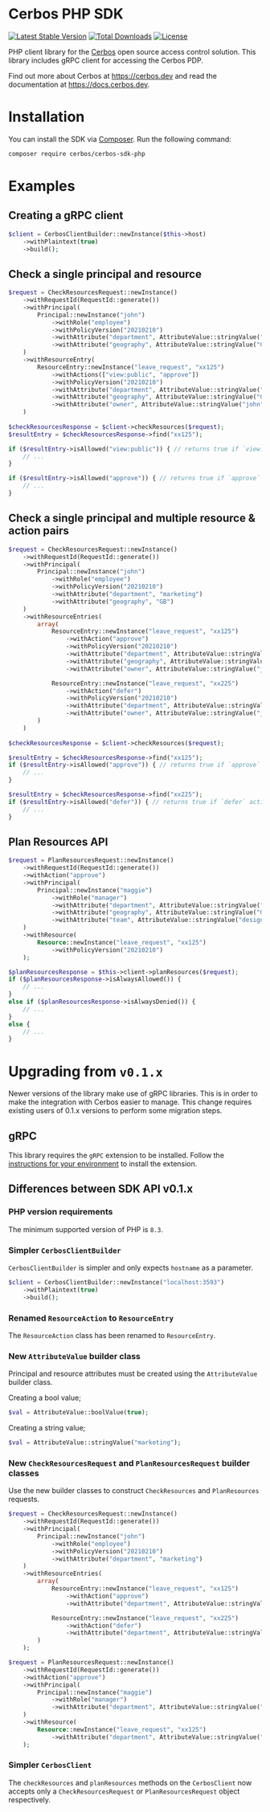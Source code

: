 # Cerbos PHP SDK

[![Latest Stable Version](http://poser.pugx.org/cerbos/cerbos-sdk-php/v)](https://packagist.org/packages/cerbos/cerbos-sdk-php)
[![Total Downloads](http://poser.pugx.org/cerbos/cerbos-sdk-php/downloads)](https://packagist.org/packages/cerbos/cerbos-sdk-php)
[![License](http://poser.pugx.org/cerbos/cerbos-sdk-php/license)](https://packagist.org/packages/cerbos/cerbos-sdk-php)

PHP client library for the [Cerbos](https://github.com/cerbos/cerbos) open source access control solution. This library
includes gRPC client for accessing the Cerbos PDP.

Find out more about Cerbos at https://cerbos.dev and read the documentation at https://docs.cerbos.dev.

# Installation

You can install the SDK via [Composer](https://getcomposer.org/). Run the following command:
```bash
composer require cerbos/cerbos-sdk-php
```

# Examples

## Creating a gRPC client

```php
$client = CerbosClientBuilder::newInstance($this->host)
    ->withPlaintext(true)
    ->build();
```

## Check a single principal and resource

```php
$request = CheckResourcesRequest::newInstance()
    ->withRequestId(RequestId::generate())
    ->withPrincipal(
        Principal::newInstance("john")
            ->withRole("employee")
            ->withPolicyVersion("20210210")
            ->withAttribute("department", AttributeValue::stringValue("marketing"))
            ->withAttribute("geography", AttributeValue::stringValue("GB"))
    )
    ->withResourceEntry(
        ResourceEntry::newInstance("leave_request", "xx125")
            ->withActions(["view:public", "approve"])
            ->withPolicyVersion("20210210")
            ->withAttribute("department", AttributeValue::stringValue("marketing"))
            ->withAttribute("geography", AttributeValue::stringValue("GB"))
            ->withAttribute("owner", AttributeValue::stringValue("john"))
    )
  
$checkResourcesResponse = $client->checkResources($request);
$resultEntry = $checkResourcesResponse->find("xx125");

if ($resultEntry->isAllowed("view:public")) { // returns true if `view:public` action is allowed
    // ...
}

if ($resultEntry->isAllowed("approve")) { // returns true if `approve` action is allowed
    // ...
}
```

## Check a single principal and multiple resource & action pairs

```php
$request = CheckResourcesRequest::newInstance()
    ->withRequestId(RequestId::generate())
    ->withPrincipal(
        Principal::newInstance("john")
            ->withRole("employee")
            ->withPolicyVersion("20210210")
            ->withAttribute("department", "marketing")
            ->withAttribute("geography", "GB")
    )
    ->withResourceEntries(
        array(
            ResourceEntry::newInstance("leave_request", "xx125")
                ->withAction("approve")
                ->withPolicyVersion("20210210")
                ->withAttribute("department", AttributeValue::stringValue("marketing"))
                ->withAttribute("geography", AttributeValue::stringValue("GB"))
                ->withAttribute("owner", AttributeValue::stringValue("john")),

            ResourceEntry::newInstance("leave_request", "xx225")
                ->withAction("defer")
                ->withPolicyVersion("20210210")
                ->withAttribute("department", AttributeValue::stringValue("marketing"))
                ->withAttribute("owner", AttributeValue::stringValue("john"))
        )
    )
                    
$checkResourcesResponse = $client->checkResources($request);

$resultEntry = $checkResourcesResponse->find("xx125");
if ($resultEntry->isAllowed("approve")) { // returns true if `approve` action is allowed
    // ...
}

$resultEntry = $checkResourcesResponse->find("xx225");
if ($resultEntry->isAllowed("defer")) { // returns true if `defer` action is allowed
    // ...
}
```

## Plan Resources API

```php
$request = PlanResourcesRequest::newInstance()
    ->withRequestId(RequestId::generate())
    ->withAction("approve")
    ->withPrincipal(
        Principal::newInstance("maggie")
            ->withRole("manager")
            ->withAttribute("department", AttributeValue::stringValue("marketing"))
            ->withAttribute("geography", AttributeValue::stringValue("GB"))
            ->withAttribute("team", AttributeValue::stringValue("design"))
    )
    ->withResource(
        Resource::newInstance("leave_request", "xx125")
            ->withPolicyVersion("20210210")
    );                

$planResourcesResponse = $this->client->planResources($request);
if ($planResourcesResponse->isAlwaysAllowed()) {
    // ...
}
else if ($planResourcesResponse->isAlwaysDenied()) {
    // ...
}
else {
    // ...
}
```

# Upgrading from `v0.1.x`

Newer versions of the library make use of gRPC libraries. This is in order to make the integration with Cerbos easier to manage. This change requires existing users of 0.1.x versions to perform some migration steps.

## gRPC


This library requires the `gRPC` extension to be installed. Follow the [instructions for your environment](https://cloud.google.com/php/grpc#installing_the_grpc_extension) to install the extension.

## Differences between SDK API v0.1.x

### PHP version requirements

The minimum supported version of PHP is `8.3`.

### Simpler `CerbosClientBuilder`

`CerbosClientBuilder` is simpler and only expects `hostname` as a parameter.
```php
$client = CerbosClientBuilder::newInstance("localhost:3593")
    ->withPlaintext(true)
    ->build();
```

### Renamed `ResourceAction` to `ResourceEntry`

The `ResourceAction` class has been renamed to `ResourceEntry`.

### New `AttributeValue` builder class

Principal and resource attributes must be created using the `AttributeValue` builder class.

Creating a bool value;
```php
$val = AttributeValue::boolValue(true);
```

Creating a string value;
```php
$val = AttributeValue::stringValue("marketing");
```

### New `CheckResourcesRequest` and `PlanResourcesRequest` builder classes

Use the new builder classes to construct `CheckResources` and `PlanResources` requests.
```php
$request = CheckResourcesRequest::newInstance()
    ->withRequestId(RequestId::generate())
    ->withPrincipal(
        Principal::newInstance("john")
            ->withRole("employee")
            ->withPolicyVersion("20210210")
            ->withAttribute("department", "marketing")
    )
    ->withResourceEntries(
        array(
            ResourceEntry::newInstance("leave_request", "xx125")
                ->withAction("approve")
                ->withAttribute("department", AttributeValue::stringValue("marketing")),

            ResourceEntry::newInstance("leave_request", "xx225")
                ->withAction("defer")
                ->withAttribute("department", AttributeValue::stringValue("marketing"))
        )
    );
```

```php
$request = PlanResourcesRequest::newInstance()
    ->withRequestId(RequestId::generate())
    ->withAction("approve")
    ->withPrincipal(
        Principal::newInstance("maggie")
            ->withRole("manager")
            ->withAttribute("department", AttributeValue::stringValue("marketing"))
    )
    ->withResource(
        Resource::newInstance("leave_request", "xx125")
            ->withAttribute("department", AttributeValue::stringValue("marketing"))
    );
```

### Simpler `CerbosClient`

The `checkResources` and `planResources` methods on the `CerbosClient` now accepts only a `CheckResourcesRequest` or 
`PlanResourcesRequest` object respectively.
